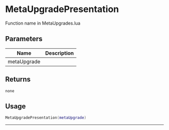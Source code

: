 # MetaUpgradePresentation

Function name in MetaUpgrades.lua

## Parameters

| Name        | Description |
| ----------- | ----------- |
| metaUpgrade |             |

## Returns

`none`

## Usage

```lua
MetaUpgradePresentation(metaUpgrade)
```

---
